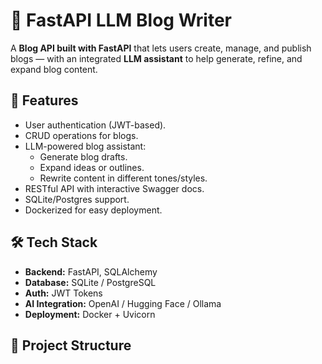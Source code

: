# 📝 FastAPI LLM Blog Writer

A **Blog API built with FastAPI** that lets users create, manage, and publish blogs — with an integrated **LLM assistant** to help generate, refine, and expand blog content.  

## 🚀 Features
- User authentication (JWT-based).
- CRUD operations for blogs.
- LLM-powered blog assistant:
  - Generate blog drafts.
  - Expand ideas or outlines.
  - Rewrite content in different tones/styles.
- RESTful API with interactive Swagger docs.
- SQLite/Postgres support.
- Dockerized for easy deployment.

## 🛠️ Tech Stack
- **Backend:** FastAPI, SQLAlchemy
- **Database:** SQLite / PostgreSQL
- **Auth:** JWT Tokens
- **AI Integration:** OpenAI / Hugging Face / Ollama
- **Deployment:** Docker + Uvicorn

## 📂 Project Structure
